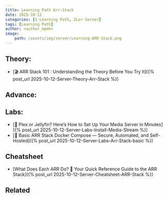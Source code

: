 ```yaml
---
title: Learning Path Arr-Stack
date: 2025-10-12
categories: [1-Learning Path, 2Ler-Server]
tags: [Learning Path]
author: <author_mpmk>
image:
    path: /assets/img/server/Learning-ARR-Stack.png
---
```


## Theory:
- [🎬 ARR Stack 101 : Understanding the Theory Before You Try It]({% post_url 2025-10-12-Server-Theory-Arr-Stack %})

## Advance:

## Labs:
- [🧩 Plex or Jellyfin? Here’s How to Set Up Your Media Server in Minutes]({% post_url 2025-10-12-Server-Labs-Install-Media-Stream %})
- [🧱 Basic ARR Stack Docker Compose — Secure, Automated, and Self-Hosted]({% post_url 2025-10-12-Server-Labs-Arr-Stack-basic %})

## Cheatsheet
- [What Does Each ARR Do? 🤔 Your Quick Reference Guide to the ARR Stack]({% post_url 2025-10-12-Server-Cheatsheet-ARR-Stack %})

## Related